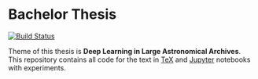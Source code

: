 Bachelor Thesis
===============

[![Build Status](https://travis-ci.org/podondra/bt-spectraldl.svg?branch=master)](https://travis-ci.org/podondra/bt-spectraldl)

Theme of this thesis is **Deep Learning in Large Astronomical Archives**.
This repository contains all code for the text in [TeX](http://tug.org/)
and [Jupyter](http://jupyter.org/) notebooks with experiments.
